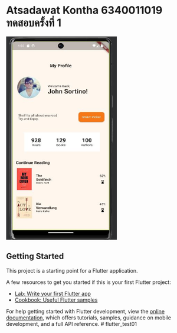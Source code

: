 # Atsadawat Kontha 6340011019 ทดสอบครั้งที่ 1

<img src="result_test.jpg" style="width: 300px; height: 550px">

## Getting Started

This project is a starting point for a Flutter application.

A few resources to get you started if this is your first Flutter project:

- [Lab: Write your first Flutter app](https://docs.flutter.dev/get-started/codelab)
- [Cookbook: Useful Flutter samples](https://docs.flutter.dev/cookbook)

For help getting started with Flutter development, view the
[online documentation](https://docs.flutter.dev/), which offers tutorials,
samples, guidance on mobile development, and a full API reference.
#   f l u t t e r _ t e s t 0 1 
 
 